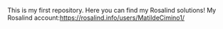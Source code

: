 This is my first repository.
Here you can find my Rosalind solutions!
My Rosalind account:https://rosalind.info/users/MatildeCimino1/
